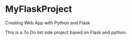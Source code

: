 # MyFlaskProject
Creating Web App with Python and Flask


This is a To Do list side project based on Flask and python.
